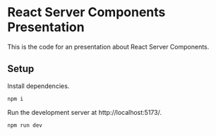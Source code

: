 # React Server Components Presentation

This is the code for an presentation about React Server Components.

## Setup

Install dependencies.

```sh
npm i
```

Run the development server at http://localhost:5173/.

```sh
npm run dev
```
